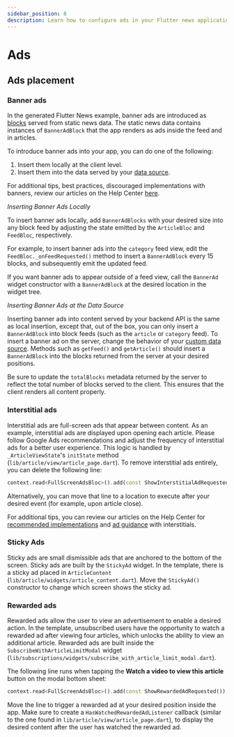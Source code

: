 ```yaml
---
sidebar_position: 8
description: Learn how to configure ads in your Flutter news application.
---
```


# Ads

## Ads placement

### Banner ads

In the generated Flutter News example, banner ads are introduced as [blocks](/server_development/blocks) served from static news data. The static news data contains instances of `BannerAdBlock` that the app renders as ads inside the feed and in articles.

To introduce banner ads into your app, you can do one of the following:

1.  Insert them locally at the client level.
2.  Insert them into the data served by your [data source](/server_development/connecting_your_data_source).

For additional tips, best practices, discouraged implementations with banners, review our articles on the Help Center [here](https://support.google.com/admob/answer/6128877).

_Inserting Banner Ads Locally_

To insert banner ads locally, add `BannerAdBlocks` with your desired size into any block feed by adjusting the state emitted by the `ArticleBloc` and `FeedBloc`, respectively.

For example, to insert banner ads into the `category` feed view, edit the `FeedBloc._onFeedRequested()` method to insert a `BannerAdBlock` every 15 blocks, and subsequently emit the updated feed.

If you want banner ads to appear outside of a feed view, call the `BannerAd` widget constructor with a `BannerAdBlock` at the desired location in the widget tree.

_Inserting Banner Ads at the Data Source_

Inserting banner ads into content served by your backend API is the same as local insertion, except that, out of the box, you can only insert a `BannerAdBlock` into block feeds (such as the `article` or `category` feed). To insert a banner ad on the server, change the behavior of your [custom data source](/server_development/connecting_your_data_source#creating-a-new-data-source). Methods such as `getFeed()` and `getArticle()` should insert a `BannerAdBlock` into the blocks returned from the server at your desired positions.

Be sure to update the `totalBlocks` metadata returned by the server to reflect the total number of blocks served to the client. This ensures that the client renders all content properly.

### Interstitial ads

Interstitial ads are full-screen ads that appear between content. As an example, interstitial ads are displayed upon opening each article. Please follow Google Ads recommendations and adjust the frequency of interstitial ads for a better user experience. This logic is handled by `_ArticleViewState`'s `initState` method (`lib/article/view/article_page.dart`). To remove interstitial ads entirely, you can delete the following line:

```dart
context.read<FullScreenAdsBloc>().add(const ShowInterstitialAdRequested());
```

Alternatively, you can move that line to a location to execute after your desired event (for example, upon article close).

For additional tips, you can review our articles on the Help Center for [recommended implementations](https://support.google.com/admob/answer/6201350) and [ad guidance](https://support.google.com/admob/answer/6066980?hl=en) with interstitials.

### Sticky Ads

Sticky ads are small dismissible ads that are anchored to the bottom of the screen. Sticky ads are built by the `StickyAd` widget. In the template, there is a sticky ad placed in `ArticleContent` (`lib/article/widgets/article_content.dart`). Move the `StickyAd()` constructor to change which screen shows the sticky ad.

### Rewarded ads

Rewarded ads allow the user to view an advertisement to enable a desired action. In the template, unsubscribed users have the opportunity to watch a rewarded ad after viewing four articles, which unlocks the ability to view an additional article. Rewarded ads are built inside the `SubscribeWithArticleLimitModal` widget (`lib/subscriptions/widgets/subscribe_with_article_limit_modal.dart`).

The following line runs when tapping the **Watch a video to view this article** button on the modal bottom sheet:

```dart
context.read<FullScreenAdsBloc>().add(const ShowRewardedAdRequested())
```

Move the line to trigger a rewarded ad at your desired position inside the app. Make sure to create a `HasWatchedRewardedAdListener` callback (similar to the one found in `lib/article/view/article_page.dart`), to display the desired content after the user has watched the rewarded ad.
